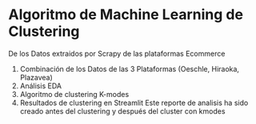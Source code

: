 # Algoritmo de Machine Learning de Clustering

De los Datos extraidos por Scrapy de las plataformas Ecommerce

1. Combinación de los Datos de las 3 Plataformas (Oeschle, Hiraoka, Plazavea)
2. Análisis EDA
3. Algoritmo de clustering K-modes
4. Resultados de clustering en Streamlit
Este reporte de analisis ha sido creado antes del clustering y después del cluster con kmodes
